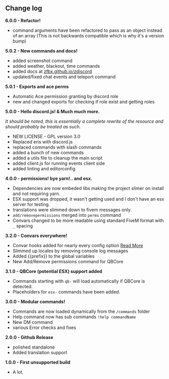 ## Change log

**6.0.0 - Refactor!**

- command arguments have been refactored to pass as an object instead of an array (This is not backwards compatible which is why it's a version bump)

**5.0.2 - New commands and docs!**

- added screenshot command
- added weather, blackout, time commands
- added docs at [zfbx.github.io/zdiscord](https://zfbx.github.io/zdiscord)
- updated/fixed chat events and teleport command

**5.0.1 - Exports and ace perms**

- Automatic Ace permission granting by discord role
- new and changed exports for checking if role exist and getting roles

**5.0.0 - Hello discord.js! & Much much more.**

*It should be noted, this is essentially a complete rewrite of the resource and should probably be treated as such.*

- NEW LICENSE - GPL version 3.0
- Replaced eris with discord.js
- replaced commands with slash commands
- added a bunch of new commands
- added a utils file to cleanup the main script
- added client.js for running events client side
- added linting and editorconfig

**4.0.0 - permissions! bye yarn!.. and esx.**

- Dependencies are now embeded libs making the project slimer on install and not requiring yarn.
- ESX support was dropped, it wasn't getting used and I don't have an esx server for testing.
- translations were slimmed down to fivem messages only.
- `add/removepermissions` merged into `perms` command
-  Convars changed to be more readable using standard FiveM format with `_` spacing

**3.2.0 - Convars everywhere!**

- Convar hooks added for nearly every config option [Read More](https://github.com/zfbx/zdiscord/wiki/Convars)
- Slimmed up locales by removing console log messages
- Added {{prefix}} to the global variables
- New Add/Remove permissions command for QBCore


**3.1.0 - QBCore (potential ESX) support added**

- Commands starting with `qb-` will load automatically if QBCore is detected.
- Placeholders for `esx-` commands have been added.


**3.0.0 - Modular commands!**

- Commands are now loaded dynamically from the `/commands` folder
- Help command now has sub commands `!help commandName`
- New DM command
- various Error checks and fixes


**2.0.0 - Github Release**

- polished standalone
- Added translation support


**1.0.0 - First unsupported build**

- A lot.
